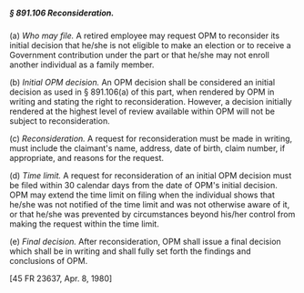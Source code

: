 ##### § 891.106 Reconsideration. #####

(a) *Who may file.* A retired employee may request OPM to reconsider its initial decision that he/she is not eligible to make an election or to receive a Government contribution under the part or that he/she may not enroll another individual as a family member.

(b) *Initial OPM decision.* An OPM decision shall be considered an initial decision as used in § 891.106(a) of this part, when rendered by OPM in writing and stating the right to reconsideration. However, a decision initially rendered at the highest level of review available within OPM will not be subject to reconsideration.

(c) *Reconsideration.* A request for reconsideration must be made in writing, must include the claimant's name, address, date of birth, claim number, if appropriate, and reasons for the request.

(d) *Time limit.* A request for reconsideration of an initial OPM decision must be filed within 30 calendar days from the date of OPM's initial decision. OPM may extend the time limit on filing when the individual shows that he/she was not notified of the time limit and was not otherwise aware of it, or that he/she was prevented by circumstances beyond his/her control from making the request within the time limit.

(e) *Final decision.* After reconsideration, OPM shall issue a final decision which shall be in writing and shall fully set forth the findings and conclusions of OPM.

[45 FR 23637, Apr. 8, 1980]